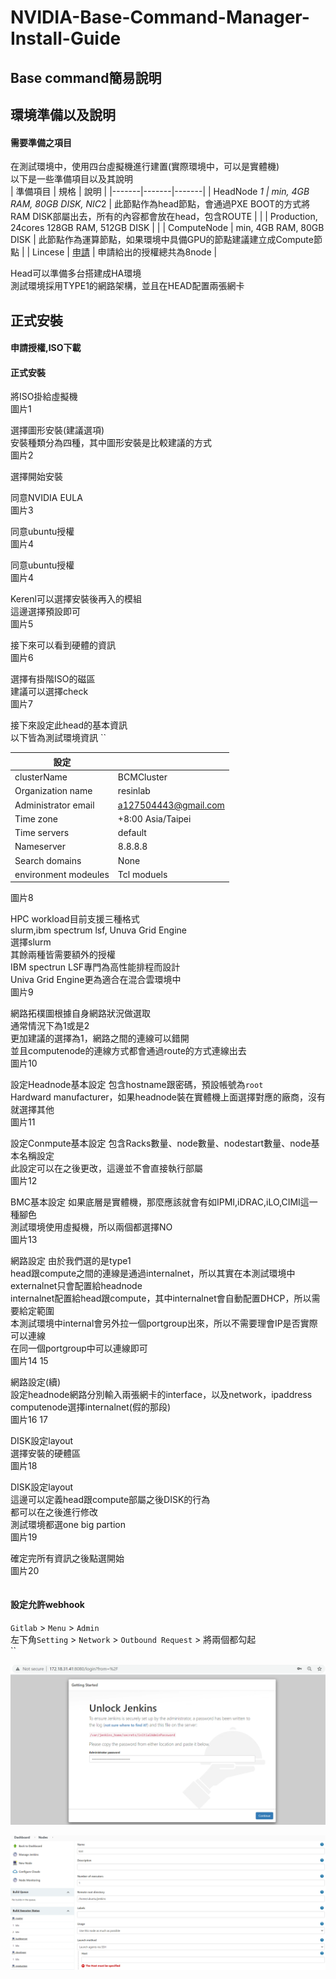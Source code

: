 # NVIDIA-Base-Command-Manager-Install-Guide
## Base command簡易說明    

## 環境準備以及說明  

#### 需要準備之項目   

在測試環境中，使用四台虛擬機進行建置(實際環境中，可以是實體機)  
以下是一些準備項目以及其說明  
 | 準備項目 | 規格 | 說明 | 
|-------|-------|-------| 
| HeadNode *1 | min, 4GB RAM, 80GB DISK, NIC*2 | 此節點作為head節點，會通過PXE BOOT的方式將RAM DISK部屬出去，所有的內容都會放在head，包含ROUTE |
|  | Production, 24cores 128GB RAM, 512GB DISK |  |
| ComputeNode | min, 4GB RAM, 80GB DISK | 此節點作為運算節點，如果環境中具備GPU的節點建議建立成Compute節點 |
| Lincese | [申請](https://customer.brightcomputing.com/Customer-Login) | 申請給出的授權總共為8node |

Head可以準備多台搭建成HA環境  
測試環境採用TYPE1的網路架構，並且在HEAD配置兩張網卡  

## 正式安裝             
#### 申請授權,ISO下載  
#### 正式安裝  
將ISO掛給虛擬機    
圖片1 


選擇圖形安裝(建議選項)  
安裝種類分為四種，其中圖形安裝是比較建議的方式  
圖片2 

選擇開始安裝   


同意NVIDIA EULA  
圖片3  


同意ubuntu授權  
圖片4  

同意ubuntu授權  
圖片4  

Kerenl可以選擇安裝後再入的模組  
這邊選擇預設即可  
圖片5  

接下來可以看到硬體的資訊  
圖片6  

選擇有掛階ISO的磁區  
建議可以選擇check  
圖片7  

接下來設定此head的基本資訊  
以下皆為測試環境資訊
``  

 | 設定 |  |
|-------|-------|
| clusterName | BCMCluster |
| Organization name | resinlab |
| Administrator email | a127504443@gmail.com |
| Time zone | +8:00 Asia/Taipei |
| Time servers | default |
| Nameserver | 8.8.8.8 |
| Search domains | None |
| environment modeules | Tcl moduels |
圖片8  

HPC workload目前支援三種格式  
slurm,ibm spectrum lsf, Unuva Grid Engine  
選擇slurm  
其餘兩種皆需要額外的授權  
IBM spectrun LSF專門為高性能排程而設計  
Univa Grid Engine更為適合在混合雲環境中  
圖片9  

網路拓樸圖根據自身網路狀況做選取  
通常情況下為1或是2  
更加建議的選擇為1，網路之間的連線可以錯開  
並且computenode的連線方式都會通過route的方式連線出去  
圖片10


設定Headnode基本設定 
包含hostname跟密碼，預設帳號為`root`  
Hardward manufacturer，如果headnode裝在實體機上面選擇對應的廠商，沒有就選擇其他  
圖片11

設定Conmpute基本設定 
包含Racks數量、node數量、nodestart數量、node基本名稱設定    
此設定可以在之後更改，這邊並不會直接執行部屬    
圖片12

BMC基本設定 
如果底層是實體機，那麼應該就會有如IPMI,iDRAC,iLO,CIMI這一種腳色  
測試環境使用虛擬機，所以兩個都選擇NO  
圖片13

網路設定 
由於我們選的是type1  
head跟compute之間的連線是通過internalnet，所以其實在本測試環境中externalnet只會配置給headnode  
internalnet配置給head跟compute，其中internalnet會自動配置DHCP，所以需要給定範圍  
本測試環境中internal會另外拉一個portgroup出來，所以不需要理會IP是否實際可以連線  
在同一個portgroup中可以連線即可  
圖片14 15  

網路設定(續)   
設定headnode網路分別輸入兩張網卡的interface，以及network，ipaddress  
computenode選擇internalnet(假的那段)  
圖片16 17

DISK設定layout   
選擇安裝的硬體區    
圖片18

DISK設定layout   
這邊可以定義head跟compute部屬之後DISK的行為  
都可以在之後進行修改  
測試環境都選one big partion  
圖片19  

確定完所有資訊之後點選開始    
圖片20  

```

```

#### 設定允許webhook   
`Gitlab` > `Menu` > `Admin`  
左下角`Setting` > `Network` > `Outbound Request` > 將兩個都勾起  
 ``  

![img](https://github.com/ReSin-Yan/Kubernetes-Opensource-Project/blob/main/CICD/Jenkins/cicd/input%20token.PNG)   




![img](https://github.com/ReSin-Yan/Kubernetes-Opensource-Project/blob/main/CICD/Jenkins/cicd/addnode2.PNG)   



